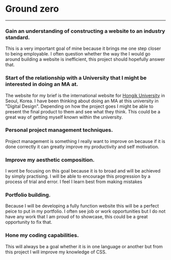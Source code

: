 # Ground zero
---

### Gain an understanding of constructing a website to an industry standard.

  
This is a very important goal of mine because it brings me one step closer to being employable. I often question whether the way the I would go around building a website is inefficient, this project should hopefully answer that.

### Start of the relationship with a University that I might be interested in doing an MA at.
The website for my brief is the international website for [Hongik University](http://en.hongik.ac.kr/) in Seoul, Korea. I have been thinking about doing an MA at this university in "Digital Design". Depending on how the project goes I might be able to present the final product to them and see what they think. This could be a great way of getting myself known within the university.

### Personal project management techniques.Project management is something I really want to improve on because if it is done correctly it can greatly improve my productivity and self motivation.
### Improve my aesthetic composition.
I wont be focusing on this goal because it is to broad and will be achieved by simply practising. I will be able to encourage this progression by a process of trial and error. I feel I learn best from making mistakes
### Portfolio building.
Because I will be developing a fully function website this will be a perfect peice to put in my portfolio. I often see job or work opportunities but I do not have any work that I am proud of to showcase, this could be a great opportunity to fix that.
### Hone my coding capabilities.
This will always be a goal whether it is in one language or another but from this project I will improve my knowledge of CSS. 
